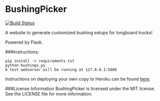 BushingPicker
=============

[![Build Status](https://travis-ci.org/Widdershin/BushingPicker.png)](https://travis-ci.org/Widdershin/BushingPicker)

A website to generate customized bushing setups for longboard trucks!

Powered by Flask.

###Instructions:
```
pip install -r requirements.txt
python bushings.py
A test webserver will be running at 127.0.0.1:5000
```

Instructions on deploying your own copy to Heroku can be found [here](https://devcenter.heroku.com/articles/python).

###License Information
BushingPicker is licensed under the MIT license. See the LICENSE file for more information.
